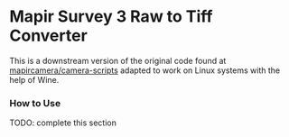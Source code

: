 # Mapir Survey 3 Raw to Tiff Converter

This is a downstream version of the original code found at [mapircamera/camera-scripts](https://github.com/mapircamera/camera-scripts) adapted to work on Linux systems with the help of Wine.

### How to Use
TODO: complete this section